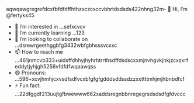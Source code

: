 aqwqawgregrefdcxfbfdfdffhthzxczcxccvbhrtdsdsds422nhng32m- 👋 Hi, I’m @fertyks45
- 👀 I’m interested in ...sefxcvcv
- 🌱 I’m currently learning ...123
- 💞️ I’m looking to collaborate on ...dsrewrgeethggbfg3432wbfgbhsssvcxxc
- 📫 How to reach me ...461jnmcvb333+uidsffdhhyjhyhrhtrrthsdffdsdscxxmjnvhgvkjhkjzcxzxrfeddytjyhjgh5256vfdfdfwqaawqss
- 😄 Pronouns: ...596+xcvjhmhjcxvsdfsdfvcxbfgfgfgdddsddssdzzxxttttmhjmjhbnbdfcf
- ⚡ Fun fact: ...22dfggdf213uujtgfbwewww662xaddsregnbbnregegrsdsdsdfgfdvccc
<!---rhtwqeddssdfgbdfgiuiuig554dsffxvcxcvcdgffgdgdfrtgfgf
fertyks/fertyks is a ✨ special ✨ repository becauseasf its 123README.md` (thsdfis file) appears on your GitHub profil4az5ewf5evc366dfgdfgcxvvcxxcv
You can click the Preview link to take a look at your changes.fwewwcvbvcbsfdcvbcvcvcvhthtthy
dvdvdfds
dsdgfdsfdsfds
